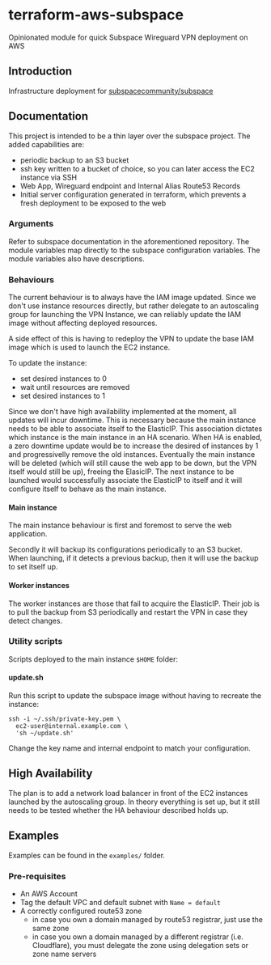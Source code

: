 # terraform-aws-subspace
Opinionated module for quick Subspace Wireguard VPN deployment on AWS

## Introduction

Infrastructure deployment for [subspacecommunity/subspace](https://github.com/subspacecommunity/subspace)

## Documentation

This project is intended to be a thin layer over the subspace project. The added capabilities are:
- periodic backup to an S3 bucket
- ssh key written to a bucket of choice, so you can later access the EC2 instance via SSH
- Web App, Wireguard endpoint and Internal Alias Route53 Records
- Initial server configuration generated in terraform, which prevents a fresh deployment to be exposed to the web

### Arguments

Refer to subspace documentation in the aforementioned repository. The module variables map directly to
the subspace configuration variables. The module variables also have descriptions.

### Behaviours

The current behaviour is to always have the IAM image updated. Since we don't use instance resources
directly, but rather delegate to an autoscaling group for launching the VPN Instance, we can reliably update
the IAM image without affecting deployed resources.

A side effect of this is having to redeploy the VPN to update the base IAM image which is used to launch the
EC2 instance.

To update the instance:
- set desired instances to 0
- wait until resources are removed
- set desired instances to 1

Since we don't have high availability implemented at the moment, all updates will incur downtime. This is
necessary because the main instance needs to be able to associate itself to the ElasticIP. This association
dictates which instance is the main instance in an HA scenario. When HA is enabled, a zero downtime update
would be to increase the desired of instances by 1 and progressivelly remove the old instances. Eventually
the main instance will be deleted (which will still cause the web app to be down, but the VPN itself would
still be up), freeing the ElasicIP. The next instance to be launched would successfully associate the ElasticIP
to itself and it will configure itself to behave as the main instance.

#### Main instance

The main instance behaviour is first and foremost to serve the web application.

Secondly it will backup its configurations periodically to an S3 bucket. When launching, if it detects a previous
backup, then it will use the backup to set itself up.

#### Worker instances

The worker instances are those that fail to acquire the ElasticIP. Their job is to pull the backup from S3
periodically and restart the VPN in case they detect changes.

### Utility scripts

Scripts deployed to the main instance `$HOME` folder:

#### update.sh

Run this script to update the subspace image without having to recreate the instance:

```shell
ssh -i ~/.ssh/private-key.pem \
  ec2-user@internal.example.com \
  'sh ~/update.sh'
```

Change the key name and internal endpoint to match your configuration.

####

## High Availability

The plan is to add a network load balancer in front of the EC2 instances launched by the autoscaling group.
In theory everything is set up, but it still needs to be tested whether the HA behaviour described holds up.

## Examples

Examples can be found in the `examples/` folder.

### Pre-requisites

- An AWS Account
- Tag the default VPC and default subnet with `Name = default`
- A correctly configured route53 zone
  - in case you own a domain managed by route53 registrar, just use the same zone
  - in case you own a domain managed by a different registrar (i.e. Cloudflare), you must delegate the zone using delegation sets or zone name servers
